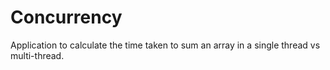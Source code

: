 # Concurrency
Application to calculate the time taken to sum an array in a single thread vs multi-thread.
